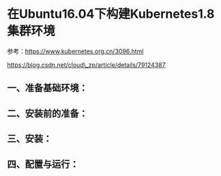 # 在Ubuntu16.04下构建Kubernetes1.8集群环境

参考：https://www.kubernetes.org.cn/3096.html

https://blog.csdn.net/cloud\_zp/article/details/79124387

## 一、准备基础环境：



## 二、安装前的准备：



## 三、安装：



## 四、配置与运行：





